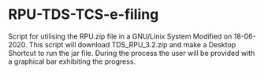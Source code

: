 # RPU-TDS-TCS-e-filing
Script for utilising the RPU.zip file in a GNU/Linix System
Modified on 18-06-2020. This script will download TDS_RPU_3.2.zip and make a Desktop Shortcut to run the jar file. During the process the user will be provided with a graphical bar exhibiting the progress. 
